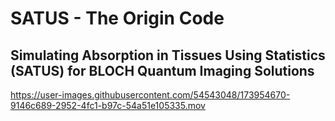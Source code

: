 # SATUS - The Origin Code
## Simulating Absorption in Tissues Using Statistics (SATUS) for BLOCH Quantum Imaging Solutions


https://user-images.githubusercontent.com/54543048/173954670-9146c689-2952-4fc1-b97c-54a51e105335.mov
